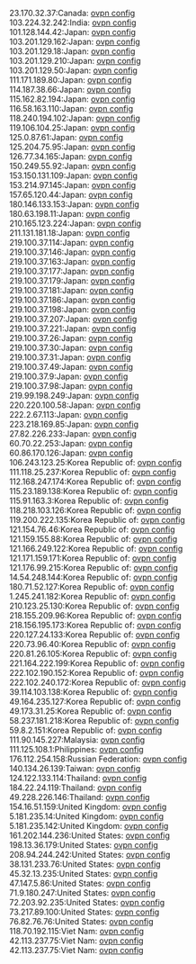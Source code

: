 23.170.32.37:Canada: [ovpn config](vpn/23_170_32_37.ovpn)  
103.224.32.242:India: [ovpn config](vpn/103_224_32_242.ovpn)  
101.128.144.42:Japan: [ovpn config](vpn/101_128_144_42.ovpn)  
103.201.129.162:Japan: [ovpn config](vpn/103_201_129_162.ovpn)  
103.201.129.18:Japan: [ovpn config](vpn/103_201_129_18.ovpn)  
103.201.129.210:Japan: [ovpn config](vpn/103_201_129_210.ovpn)  
103.201.129.50:Japan: [ovpn config](vpn/103_201_129_50.ovpn)  
111.171.189.80:Japan: [ovpn config](vpn/111_171_189_80.ovpn)  
114.187.38.66:Japan: [ovpn config](vpn/114_187_38_66.ovpn)  
115.162.82.194:Japan: [ovpn config](vpn/115_162_82_194.ovpn)  
116.58.163.110:Japan: [ovpn config](vpn/116_58_163_110.ovpn)  
118.240.194.102:Japan: [ovpn config](vpn/118_240_194_102.ovpn)  
119.106.104.25:Japan: [ovpn config](vpn/119_106_104_25.ovpn)  
125.0.87.61:Japan: [ovpn config](vpn/125_0_87_61.ovpn)  
125.204.75.95:Japan: [ovpn config](vpn/125_204_75_95.ovpn)  
126.77.34.165:Japan: [ovpn config](vpn/126_77_34_165.ovpn)  
150.249.55.92:Japan: [ovpn config](vpn/150_249_55_92.ovpn)  
153.150.131.109:Japan: [ovpn config](vpn/153_150_131_109.ovpn)  
153.214.97.145:Japan: [ovpn config](vpn/153_214_97_145.ovpn)  
157.65.120.44:Japan: [ovpn config](vpn/157_65_120_44.ovpn)  
180.146.133.153:Japan: [ovpn config](vpn/180_146_133_153.ovpn)  
180.63.198.11:Japan: [ovpn config](vpn/180_63_198_11.ovpn)  
210.165.123.224:Japan: [ovpn config](vpn/210_165_123_224.ovpn)  
211.131.181.18:Japan: [ovpn config](vpn/211_131_181_18.ovpn)  
219.100.37.114:Japan: [ovpn config](vpn/219_100_37_114.ovpn)  
219.100.37.146:Japan: [ovpn config](vpn/219_100_37_146.ovpn)  
219.100.37.163:Japan: [ovpn config](vpn/219_100_37_163.ovpn)  
219.100.37.177:Japan: [ovpn config](vpn/219_100_37_177.ovpn)  
219.100.37.179:Japan: [ovpn config](vpn/219_100_37_179.ovpn)  
219.100.37.181:Japan: [ovpn config](vpn/219_100_37_181.ovpn)  
219.100.37.186:Japan: [ovpn config](vpn/219_100_37_186.ovpn)  
219.100.37.198:Japan: [ovpn config](vpn/219_100_37_198.ovpn)  
219.100.37.207:Japan: [ovpn config](vpn/219_100_37_207.ovpn)  
219.100.37.221:Japan: [ovpn config](vpn/219_100_37_221.ovpn)  
219.100.37.26:Japan: [ovpn config](vpn/219_100_37_26.ovpn)  
219.100.37.30:Japan: [ovpn config](vpn/219_100_37_30.ovpn)  
219.100.37.31:Japan: [ovpn config](vpn/219_100_37_31.ovpn)  
219.100.37.49:Japan: [ovpn config](vpn/219_100_37_49.ovpn)  
219.100.37.9:Japan: [ovpn config](vpn/219_100_37_9.ovpn)  
219.100.37.98:Japan: [ovpn config](vpn/219_100_37_98.ovpn)  
219.99.198.249:Japan: [ovpn config](vpn/219_99_198_249.ovpn)  
220.220.100.58:Japan: [ovpn config](vpn/220_220_100_58.ovpn)  
222.2.67.113:Japan: [ovpn config](vpn/222_2_67_113.ovpn)  
223.218.169.85:Japan: [ovpn config](vpn/223_218_169_85.ovpn)  
27.82.226.233:Japan: [ovpn config](vpn/27_82_226_233.ovpn)  
60.70.22.253:Japan: [ovpn config](vpn/60_70_22_253.ovpn)  
60.86.170.126:Japan: [ovpn config](vpn/60_86_170_126.ovpn)  
106.243.123.25:Korea Republic of: [ovpn config](vpn/106_243_123_25.ovpn)  
111.118.25.237:Korea Republic of: [ovpn config](vpn/111_118_25_237.ovpn)  
112.168.247.174:Korea Republic of: [ovpn config](vpn/112_168_247_174.ovpn)  
115.23.189.138:Korea Republic of: [ovpn config](vpn/115_23_189_138.ovpn)  
115.91.163.3:Korea Republic of: [ovpn config](vpn/115_91_163_3.ovpn)  
118.218.103.126:Korea Republic of: [ovpn config](vpn/118_218_103_126.ovpn)  
119.200.222.135:Korea Republic of: [ovpn config](vpn/119_200_222_135.ovpn)  
121.154.76.46:Korea Republic of: [ovpn config](vpn/121_154_76_46.ovpn)  
121.159.155.88:Korea Republic of: [ovpn config](vpn/121_159_155_88.ovpn)  
121.166.249.122:Korea Republic of: [ovpn config](vpn/121_166_249_122.ovpn)  
121.171.159.171:Korea Republic of: [ovpn config](vpn/121_171_159_171.ovpn)  
121.176.99.215:Korea Republic of: [ovpn config](vpn/121_176_99_215.ovpn)  
14.54.248.144:Korea Republic of: [ovpn config](vpn/14_54_248_144.ovpn)  
180.71.52.127:Korea Republic of: [ovpn config](vpn/180_71_52_127.ovpn)  
1.245.241.182:Korea Republic of: [ovpn config](vpn/1_245_241_182.ovpn)  
210.123.25.130:Korea Republic of: [ovpn config](vpn/210_123_25_130.ovpn)  
218.155.209.96:Korea Republic of: [ovpn config](vpn/218_155_209_96.ovpn)  
218.156.195.173:Korea Republic of: [ovpn config](vpn/218_156_195_173.ovpn)  
220.127.24.133:Korea Republic of: [ovpn config](vpn/220_127_24_133.ovpn)  
220.73.96.40:Korea Republic of: [ovpn config](vpn/220_73_96_40.ovpn)  
220.81.26.105:Korea Republic of: [ovpn config](vpn/220_81_26_105.ovpn)  
221.164.222.199:Korea Republic of: [ovpn config](vpn/221_164_222_199.ovpn)  
222.102.190.152:Korea Republic of: [ovpn config](vpn/222_102_190_152.ovpn)  
222.102.240.172:Korea Republic of: [ovpn config](vpn/222_102_240_172.ovpn)  
39.114.103.138:Korea Republic of: [ovpn config](vpn/39_114_103_138.ovpn)  
49.164.235.127:Korea Republic of: [ovpn config](vpn/49_164_235_127.ovpn)  
49.173.31.25:Korea Republic of: [ovpn config](vpn/49_173_31_25.ovpn)  
58.237.181.218:Korea Republic of: [ovpn config](vpn/58_237_181_218.ovpn)  
59.8.2.151:Korea Republic of: [ovpn config](vpn/59_8_2_151.ovpn)  
111.90.145.227:Malaysia: [ovpn config](vpn/111_90_145_227.ovpn)  
111.125.108.1:Philippines: [ovpn config](vpn/111_125_108_1.ovpn)  
176.112.254.158:Russian Federation: [ovpn config](vpn/176_112_254_158.ovpn)  
140.134.26.139:Taiwan: [ovpn config](vpn/140_134_26_139.ovpn)  
124.122.133.114:Thailand: [ovpn config](vpn/124_122_133_114.ovpn)  
184.22.24.119:Thailand: [ovpn config](vpn/184_22_24_119.ovpn)  
49.228.226.146:Thailand: [ovpn config](vpn/49_228_226_146.ovpn)  
154.16.51.159:United Kingdom: [ovpn config](vpn/154_16_51_159.ovpn)  
5.181.235.14:United Kingdom: [ovpn config](vpn/5_181_235_14.ovpn)  
5.181.235.142:United Kingdom: [ovpn config](vpn/5_181_235_142.ovpn)  
161.202.144.236:United States: [ovpn config](vpn/161_202_144_236.ovpn)  
198.13.36.179:United States: [ovpn config](vpn/198_13_36_179.ovpn)  
208.94.244.242:United States: [ovpn config](vpn/208_94_244_242.ovpn)  
38.131.233.76:United States: [ovpn config](vpn/38_131_233_76.ovpn)  
45.32.13.235:United States: [ovpn config](vpn/45_32_13_235.ovpn)  
47.147.5.86:United States: [ovpn config](vpn/47_147_5_86.ovpn)  
71.9.180.247:United States: [ovpn config](vpn/71_9_180_247.ovpn)  
72.203.92.235:United States: [ovpn config](vpn/72_203_92_235.ovpn)  
73.217.89.100:United States: [ovpn config](vpn/73_217_89_100.ovpn)  
76.82.76.76:United States: [ovpn config](vpn/76_82_76_76.ovpn)  
118.70.192.115:Viet Nam: [ovpn config](vpn/118_70_192_115.ovpn)  
42.113.237.75:Viet Nam: [ovpn config](vpn/42_113_237_75.ovpn)  
42.113.237.75:Viet Nam: [ovpn config](vpn/42_113_237_75.ovpn)  
